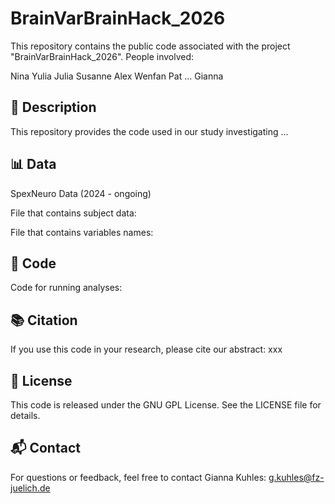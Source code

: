 # BrainVarBrainHack_2026

This repository contains the public code associated with the project "BrainVarBrainHack_2026". People involved:


Nina
Yulia
Julia
Susanne
Alex
Wenfan
Pat
...
Gianna


## 📄 Description

This repository provides the code used in our study investigating ...

## 📊 Data

SpexNeuro Data (2024 - ongoing) 

File that contains subject data: 

File that contains variables names: 



## 🐍 Code

Code for running analyses: 

## 📚 Citation

If you use this code in your research, please cite our abstract:
xxx

## 📝 License

This code is released under the GNU GPL License. See the LICENSE file for details.

## 📬 Contact

For questions or feedback, feel free to contact Gianna Kuhles: g.kuhles@fz-juelich.de 

